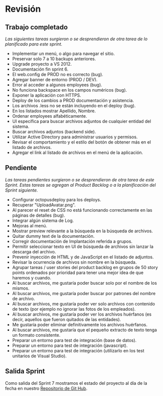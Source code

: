 # Revisión

## Trabajo completado

*Las siguientes tareas surgieron o se desprendieron de otra tarea de lo planificado para este sprint.*

* Implementar un menú, o algo para navegar el sitio.
* Preservar solo 7 a 10 backups anteriores.
* Upgrade proyecto a VS 2012.
* Documentación fin sprint 6.
* El web.config de PROD no es correcto (bug).
* Agregar banner de entorno (PROD / DEV).
* Error al acceder a algunos employees (bug).
* No funciona backspace en los campos numéricos (bug).
* Exponer la aplicación con HTTPS.
* Deploy de los cambios a PROD documentación y asistencia.
* Los archivos .less no se están incluyendo en el deploy (bug).
* En los listados mostrar Apellido, Nombre.
* Ordenar employees alfabéticamente.
* UI específica para buscar archivos adjuntos de cualquier entidad del sistema.
* Buscar archivos adjuntos (backend side).
* Utilizar Active Directory para administrar usuarios y permisos.
* Revisar el comportamiento y el estilo del botón de obtener más en el listado de archivos.
* Agregar el link al listado de archivos en el menú de la aplicación.

## Pendiente

 *Las tareas pendientes surgieron o se desprendieron de otra tarea de este Sprint. Estas tareas se agregan al Product Backlog o a la planificación del Sprint siguiente.*

* Configurar octopusdeploy para los deploys.
* Recuperar "UploadAvatar.png".
* Al parecer el reset de CSS no está funcionando correctamente en las páginas de detalles (bug).
* Integrar algún sistema de Log.
* Mejoras al menú.
* Mostrar preview relevante a la búsqueda en la búsqueda de archivos.
* Quitar dummy text de la documentación.
* Corregir documentación de Implantación referida a grupos.
* Permitir seleccionar texto en UI de búsqueda de archivos sin lanzar la descarga del archivo.
* Prevenir inyección de HTML y de JavaScript en el listado de adjuntos.
* Revisar la ocurrencia de archivos sin nombre en la búsqueda.
* Agrupar tareas / user stories del product backlog en grupos de 50 story points ordenados por prioridad para tener una mejor idea de que haremos y cuando.
* Al buscar archivos, me gustaría poder buscar solo por el nombre de los mismos.
* Al buscar archivos, me gustaría poder buscar por patrones del nombre de archivo.
* Al buscar archivos, me gustaría poder ver solo archivos con contenido de texto (por ejemplo no ignorar las fotos de los empleados).
* Al buscar archivos, me gustaría poder ver los archivos huérfanos (es decir, aquellos que fueron quitados de las entidades).
* Me gustaría poder eliminar definitivamente los archivos huérfanos.
* Al buscar archivos, me gustaría que el pequeño extracto de texto tenga un formato consistente.
* Preparar un entorno para test de integración (base de datos).
* Preparar un entorno para test de integración (javascript).
* Preparar un entorno para test de integración (utilizarlo en los test unitarios de Visual Studio).

## Salida Sprint 

Como salida del Sprint 7 mostramos el estado del proyecto al día de la fecha en nuestro [Repositorio de Git Hub](https://github.com/CommonJobs/CommonJobs/tree/Fin-Sprint-07 ).